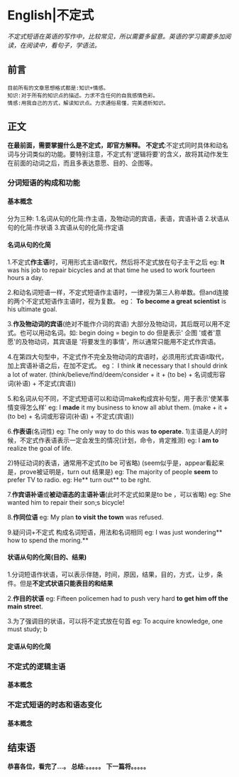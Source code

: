 # English|不定式
*不定式短语在英语的写作中，比较常见，所以需要多留意。英语的学习需要多加阅读，在阅读中，看句子，学语法。*

## 前言
    目前所有的文章思想格式都是:知识+情感。
    知识:对于所有的知识点的描述。力求不含任何的自我感情色彩。
    情感:用我自己的方式，解读知识点。力求通俗易懂，完美透析知识。

## 正文
**在最前面，需要掌握什么是不定式，即官方解释。**
**不定式**:不定式同时具体和动名词与分词类似的功能。要特别注意，不定式有'逻辑将要'的含义，故将其动作发生在前面的动词之后，而且多表达意愿、目的、企图等。

### 分词短语的构成和功能
#### 基本概念
分为三种:
1.名词从句的化简:作主语，及物动词的宾语，表语，宾语补语
2.状语从句的化简:作状语
3.宾语从句的化简:作定语

#### 名词从句的化简
1.不定式**作主语**时，可用形式主语it取代，然后将不定式放在句子主干之后
eg: **It** was his job to repair bicycles and at that time he used to work fourteen hours a day.

2.和动名词短语一样，不定式短语作主语时，一律视为第三人称单数。但and连接的两个不定式短语作主语时，视为复数。
eg： **To become a great scientist** is his ultimate goal.

3.**作及物动词的宾语**(绝对不能作介词的宾语)
大部分及物动词，其后既可以用不定式。也可以用动名词。如: begin doing = begin to do
但是表示' 企图 '或者'意愿'的及物动词，其宾语是 '将要发生的事情'，所以通常只能用不定式作宾语。

4.在第四大句型中，不定式作不完全及物动词的宾语时，必须用形式宾语it取代，加上宾语补语之后，在加不定式。
eg： I think **it** necessary that I should drink a lot of water.
(think/believe/find/deem/consider + it + (to be) + 名词或形容词(补语) + 不定式(宾语))

5.和名词从句不同，不定式短语可以和动词make构成宾补句型，用于表示'使某事情变得怎么样'
eg: I **made** it my business to know all ablut them.
(make + it + (to be) + 名词或形容词(补语) + 不定式(宾语))

6.**作表语**(名词性)
eg: The only way to do this was **to operate.**
1)主语是人的时候，不定式作表语表示一定会发生的情况(计划，命令，肯定推测)
eg: I **am to** realize the goal of life.

2)特征动词的表语，通常用不定式(to be 可省略) (seem似乎是，appear看起来是，prove被证明是，turn out 结果是)
eg: The majority of people **seem** to prefer TV to radio.
eg: He** turn out** to be rght.

7.**作宾语补语**或**被动语态的主语补语**(此时不定式如果是to be ，可以省略)
eg: She wanted him to repair their son;s bicycle!

8.**作同位语**
eg: My plan **to visit the town** was refused.

9.疑问词+不定式 构成名词短语，用法和名词相同
eg: I was just wondering** how to spend the moring.**

#### 状语从句的化简(目的、结果)
1.分词短语作状语，可以表示伴随，时间，原因，结果，目的，方式，让步，条件。但是**不定式状语只能表目的和结果**

2.**作目的状语**
eg: Fifteen policemen had to push very hard **to get him off the main stree**t.

3.为了强调目的状语，可以将不定式放在句首
eg: To acquire knowledge, one must study; b








#### 定语从句的化简

### 不定式的逻辑主语
#### 基本概念

### 不定式短语的时态和语态变化
#### 基本概念




## 结束语
 **恭喜各位，看完了...。**
**总结:。。。。。**
**下一篇将。。。。。**









